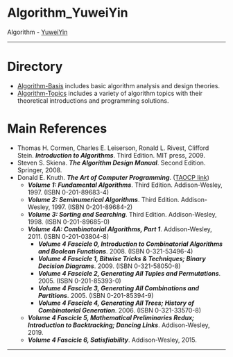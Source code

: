 # Algorithm_YuweiYin

Algorithm - [YuweiYin](https://github.com/YuweiYin)

---

# Directory

- [Algorithm-Basis](./Algorithm-Basis/) includes basic algorithm analysis and design theories.
- [Algorithm-Topics](./Algorithm-Topics/) includes a variety of algorithm topics with their theoretical introductions and programming solutions.

# Main References

- Thomas H. Cormen, Charles E. Leiserson, Ronald L. Rivest, Clifford Stein. ***Introduction to Algorithms***. Third Edition. MIT press, 2009.
- Steven S. Skiena. ***The Algorithm Design Manual***. Second Edition. Springer, 2008.
- Donald E. Knuth. ***The Art of Computer Programming***. ([TAOCP link](https://www-cs-faculty.stanford.edu/~knuth/taocp.html))
  - ***Volume 1: Fundamental Algorithms***. Third Edition. Addison-Wesley, 1997. (ISBN 0-201-89683-4)
  - ***Volume 2: Seminumerical Algorithms***. Third Edition. Addison-Wesley, 1997. (ISBN 0-201-89684-2)
  - ***Volume 3: Sorting and Searching***. Third Edition. Addison-Wesley, 1998. (ISBN 0-201-89685-0)
  - ***Volume 4A: Combinatorial Algorithms, Part 1***. Addison-Wesley, 2011. (ISBN 0-201-03804-8)
    - ***Volume 4 Fascicle 0, Introduction to Combinatorial Algorithms and Boolean Functions***. 2008. (ISBN 0-321-53496-4)
    - ***Volume 4 Fascicle 1, Bitwise Tricks & Techniques; Binary Decision Diagrams***. 2009. (ISBN 0-321-58050-8)
    - ***Volume 4 Fascicle 2, Generating All Tuples and Permutations***. 2005. (ISBN 0-201-85393-0)
    - ***Volume 4 Fascicle 3, Generating All Combinations and Partitions***. 2005. (ISBN 0-201-85394-9)
    - ***Volume 4 Fascicle 4, Generating All Trees; History of Combinatorial Generation***. 2006. (ISBN 0-321-33570-8)
  - ***Volume 4 Fascicle 5, Mathematical Preliminaries Redux; Introduction to Backtracking; Dancing Links***. Addison-Wesley, 2019.
  - ***Volume 4 Fascicle 6, Satisfiability***. Addison-Wesley, 2015.

---
